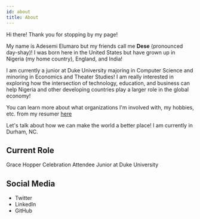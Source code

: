 ```yaml
---
id: about
title: About
---
```


Hi there! Thank you for stopping by my page!

My name is Adesemi Elumaro but my friends call me **Dese** (pronounced day-shay)! I was born here in the United States but have grown up in Nigeria (my home country), England, and India!

I am currently a junior at Duke University majoring in Computer Science and minoring in Economics and Theater Studies! I am really interested in exploring how the intersection of technology, education, and business can help Nigeria and other developing countries play a larger role in the global economy!

You can learn more about what organizations I'm involved with, my hobbies, etc. from my resumer [here](https://drive.google.com/file/d/12Zt1bIpjW0Er3GWj1aiM71Eu-W-UOqyd/view?usp=sharing)

Let's talk about how we can make the world a better place! I am currently in Durham, NC.


## Current Role

Grace Hopper Celebration Attendee
Junior at Duke University

## Social Media

- Twitter
- LinkedIn
- GitHub
